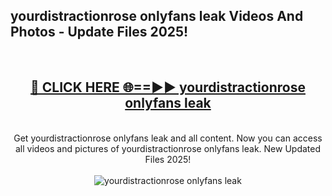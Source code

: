 <h2>yourdistractionrose onlyfans leak Videos And Photos - Update Files 2025!</h2>
<br>
<div align="center">
<h2><a href="https://linkcuts.com/hfmhzwbr" rel="nofollow">🔴 CLICK HERE 🌐==►► yourdistractionrose onlyfans leak</a></h2>
<br>
Get yourdistractionrose onlyfans leak and all content. Now you can access all videos and pictures of yourdistractionrose onlyfans leak. New Updated Files 2025!
<br>
<br>
<a href="https://linkcuts.com/hfmhzwbr" rel="nofollow" data-target="animated-image.originalLink"><img src="https://i.ibb.co.com/WyWwxjT/player-gif2.gif" alt="yourdistractionrose onlyfans leak" style="max-width: 100%; display: inline-block;" data-target="animated-image.originalImage"></a>
</div>
<br>